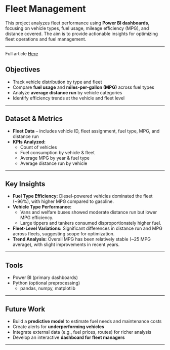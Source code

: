 # Fleet Management  

This project analyzes fleet performance using **Power BI dashboards**, focusing on vehicle types, fuel usage, mileage efficiency (MPG), and distance covered. The aim is to provide actionable insights for optimizing fleet operations and fuel management.  

---
Full article [Here](https://medium.com/@ana.bee/driving-decisions-821edfed58c6)
## Objectives  
- Track vehicle distribution by type and fleet  
- Compare **fuel usage** and **miles-per-gallon (MPG)** across fuel types  
- Analyze **average distance run** by vehicle categories  
- Identify efficiency trends at the vehicle and fleet level  

---

## Dataset & Metrics  
- **Fleet Data** – includes vehicle ID, fleet assignment, fuel type, MPG, and distance run  
- **KPIs Analyzed:**  
  - Count of vehicles  
  - Fuel consumption by vehicle & fleet  
  - Average MPG by year & fuel type  
  - Average distance run by vehicle  

---

## Key Insights  
- **Fuel Type Efficiency:** Diesel-powered vehicles dominated the fleet (~96%), with higher MPG compared to gasoline.  
- **Vehicle Type Performance:**  
  - Vans and welfare buses showed moderate distance run but lower MPG efficiency.  
  - Large tippers and tankers consumed disproportionately higher fuel.  
- **Fleet-Level Variations:** Significant differences in distance run and MPG across fleets, suggesting scope for optimization.  
- **Trend Analysis:** Overall MPG has been relatively stable (~25 MPG average), with slight improvements in recent years.  

---


## Tools  
- Power BI (primary dashboards)  
- Python (optional preprocessing)  
  - pandas, numpy, matplotlib  

---

## Future Work  
- Build a **predictive model** to estimate fuel needs and maintenance costs  
- Create alerts for **underperforming vehicles**  
- Integrate external data (e.g., fuel prices, routes) for richer analysis  
- Develop an interactive **dashboard for fleet managers**  

---

